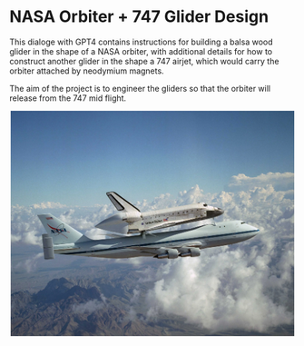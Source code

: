 # NASA Orbiter + 747 Glider Design

This dialoge with GPT4 contains instructions for building a balsa wood glider in the shape of a NASA orbiter, with additional details for how to construct another glider in the shape a 747 airjet, which would carry the orbiter attached by neodymium magnets.

The aim of the project is to engineer the gliders so that the orbiter will release from the 747 mid flight.

<p align="center">
  <img src="./Orbiter_747.png" width="500" title="747 carrying a NASA orbiter">
</p>
